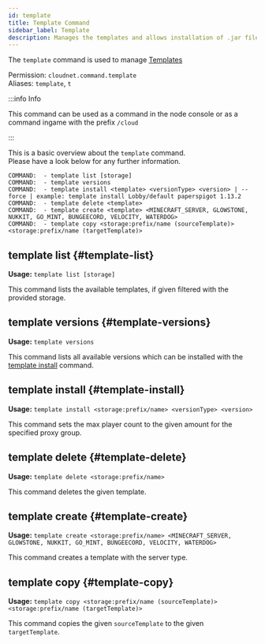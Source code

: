```yaml
---
id: template
title: Template Command
sidebar_label: Template
description: Manages the templates and allows installation of .jar files.
---
```


The `template` command is used to manage [Templates](../components/templates.md)

Permission: `cloudnet.command.template`  
Aliases: `template`, `t`

:::info Info

This command can be used as a command in the node console or as a command ingame with the prefix `/cloud`

:::

This is a basic overview about the `template` command.  
Please have a look below for any further information.

```
COMMAND:  - template list [storage]
COMMAND:  - template versions
COMMAND:  - template install <template> <versionType> <version> | --force | example: template install Lobby/default paperspigot 1.13.2
COMMAND:  - template delete <template>
COMMAND:  - template create <template> <MINECRAFT_SERVER, GLOWSTONE, NUKKIT, GO_MINT, BUNGEECORD, VELOCITY, WATERDOG>
COMMAND:  - template copy <storage:prefix/name (sourceTemplate)> <storage:prefix/name (targetTemplate)>
```

## template list {#template-list}

**Usage:** `template list [storage]`

This command lists the available templates, if given filtered with the provided storage.

## template versions {#template-versions}

**Usage:** `template versions`

This command lists all available versions which can be installed with the [template install](#template-install) command.

## template install {#template-install}

**Usage:** `template install <storage:prefix/name> <versionType> <version>`

This command sets the max player count to the given amount for the specified proxy group.

## template delete {#template-delete}

**Usage:** `template delete <storage:prefix/name>`

This command deletes the given template.

## template create {#template-create}

**Usage:** `template create <storage:prefix/name> <MINECRAFT_SERVER, GLOWSTONE, NUKKIT, GO_MINT, BUNGEECORD, VELOCITY, WATERDOG>`

This command creates a template with the server type.

## template copy {#template-copy}

**Usage:** `template copy <storage:prefix/name (sourceTemplate)> <storage:prefix/name (targetTemplate)>`

This command copies the given `sourceTemplate` to the given `targetTemplate`.
